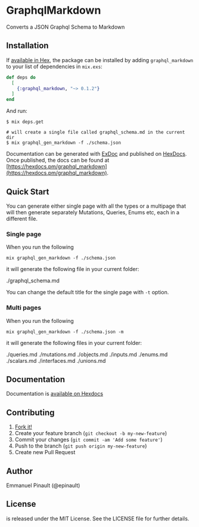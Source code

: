 # GraphqlMarkdown

Converts a JSON Graphql Schema to Markdown

## Installation

If [available in Hex](https://hex.pm/docs/publish), the package can be installed
by adding `graphql_markdown` to your list of dependencies in `mix.exs`:

```elixir
def deps do
  [
    {:graphql_markdown, "~> 0.1.2"}
  ]
end
```

And run:

    $ mix deps.get

    # will create a single file called graphql_schema.md in the current dir
    $ mix graphql_gen_markdown -f ./schema.json


Documentation can be generated with [ExDoc](https://github.com/elixir-lang/ex_doc)
and published on [HexDocs](https://hexdocs.pm). Once published, the docs can
be found at [https://hexdocs.pm/graphql_markdown](https://hexdocs.pm/graphql_markdown).

## Quick Start

You can generate either single page with all the types or a multipage that will then generate separately Mutations, Queries, Enums etc, each in a different file.

### Single page

When you run the following

```shell
mix graphql_gen_markdown -f ./schema.json
```
it will generate the following file in your current folder:

./graphql_schema.md

You can change the default title for the single page with `-t` option.

### Multi pages

When you run the following

```shell
mix graphql_gen_markdown -f ./schema.json -m
```

it will generate the following files in your current folder:

  ./queries.md
  ./mutations.md
  ./objects.md
  ./inputs.md
  ./enums.md
  ./scalars.md
  ./interfaces.md
  ./unions.md

## Documentation

Documentation is [available on Hexdocs](https://hexdocs.pm/grapqhl_markdown/)

## Contributing

1. [Fork it!](http://github.com/rrrene/credo/fork)
2. Create your feature branch (`git checkout -b my-new-feature`)
3. Commit your changes (`git commit -am 'Add some feature'`)
4. Push to the branch (`git push origin my-new-feature`)
5. Create new Pull Request

## Author

Emmanuel Pinault (@epinault)

## License

<NAME> is released under the MIT License. See the LICENSE file for further
details.